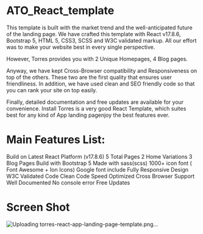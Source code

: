 # ATO_React_template

This template is built with the market trend and the well-anticipated future of the landing page. We have crafted this template with React v17.8.6, Bootstrap 5, HTML 5, CSS3, SCSS and W3C validated markup. All our effort was to make your website best in every single perspective.

However, Torres provides you with 2 Unique Homepages, 4 Blog pages.

Anyway, we have kept Cross-Browser compatibility and Responsiveness on top of the others. These two are the first quality that ensures user friendliness. In addition, we have used clean and SEO friendly code so that you can rank your site on top easily.

Finally, detailed documentation and free updates are available for your convenience. Install Torres is a very good React Template, which suites best for any kind of App landing pagenjoy the best features ever.

# Main Features List:
Build on Latest React Platform (v17.8.6)
5 Total Pages
2 Home Variations
3 Blog Pages
Build with Bootstrap 5
Made with sass(scss)
1000+ icon font ( Font Awesome + Ion Icons)
Google font include
Fully Responsive Design
W3C Validated Code
Clean Code
Speed Optimized
Cross Browser Support
Well Documented
No console error
Free Updates

# Screen Shot

![Uploading torres-react-app-landing-page-template.png…]()
